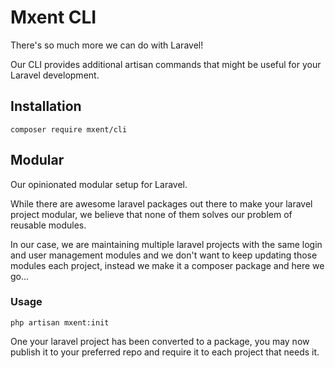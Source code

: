 # Mxent CLI

There's so much more we can do with Laravel!

Our CLI provides additional artisan commands that might be useful for your Laravel development.

## Installation

    composer require mxent/cli

## Modular

Our opinionated modular setup for Laravel.

While there are awesome laravel packages out there to make your laravel project modular, we believe that none of them solves our problem of reusable modules.

In our case, we are maintaining multiple laravel projects with the same login and user management modules and we don't want to keep updating those modules each project, instead we make it a composer package and here we go...

### Usage

    php artisan mxent:init

One your laravel project has been converted to a package, you may now publish it to your preferred repo and require it to each project that needs it.